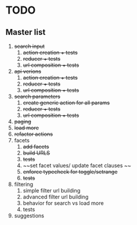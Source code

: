 # TODO

## Master list  
1. ~~search input~~
    1. ~~action creation + tests~~
    2. ~~reducer + tests~~
    3. ~~url composition + tests~~
2. ~~api verions~~
    1. ~~action creation + tests~~
    2. ~~reducer + tests~~
    3. ~~url composition + tests~~
3. ~~search parameters~~
    1. ~~create generic action for all params~~
    2. ~~reducer + tests~~
    3. ~~url composition + tests~~
4. ~~paging~~
5. ~~load more~~
5. ~~refactor actions~~
4. facets
    1. ~~add facets~~
    2. ~~build URLS~~
    3. ~~tests~~
    4. ~~set facet values/ update facet clauses ~~
    5. ~~enforce typecheck for toggle/setrange~~
    5. ~~tests~~
5. filtering
    1. simple filter url building
    2. advanced filter url building
    3. behavior for search vs load more
    4. tests
5. suggestions
